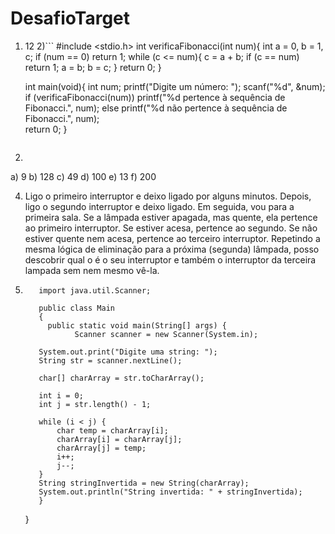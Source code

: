 # DesafioTarget
1) 12
2)```
    #include <stdio.h>
    int verificaFibonacci(int num){
        int a = 0, b = 1, c;
        if (num == 0) 
            return 1;
        while (c <= num){
            c = a + b;
            if (c == num) 
                return 1;
            a = b;
            b = c;
        }
        return 0;
    }
    
    int main(void){
        int num;
        printf("Digite um número: ");
        scanf("%d", &num); 
        if (verificaFibonacci(num))
            printf("%d pertence à sequência de Fibonacci.", num);
        else
            printf("%d não pertence à sequência de Fibonacci.", num);  
        return 0;
    }
   ```                
3) 
  a) 9
  b) 128
  c) 49
  d) 100
  e) 13
  f) 200

4) Ligo o primeiro interruptor e deixo ligado por alguns minutos. Depois, ligo o segundo interruptor e deixo ligado. 
   Em seguida, vou para a primeira sala. 
    Se a lâmpada estiver apagada, mas quente, ela pertence ao primeiro interruptor. 
    Se estiver acesa, pertence ao segundo. 
    Se não estiver quente nem acesa, pertence ao terceiro interruptor. 
  Repetindo a mesma lógica de eliminação para a próxima (segunda) lâmpada, posso descobrir qual o é o seu interruptor e também o interruptor da terceira lampada sem nem mesmo vê-la.

5)     
          import java.util.Scanner;
        
          public class Main
          {
          	public static void main(String[] args) {
                  Scanner scanner = new Scanner(System.in);
          
          System.out.print("Digite uma string: ");
          String str = scanner.nextLine();
          
          char[] charArray = str.toCharArray();
          
          int i = 0; 
          int j = str.length() - 1;
          
          while (i < j) {
              char temp = charArray[i];
              charArray[i] = charArray[j];
              charArray[j] = temp;
              i++;
              j--;
          }
          String stringInvertida = new String(charArray);
          System.out.println("String invertida: " + stringInvertida);
          }
      }
